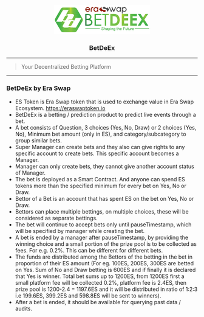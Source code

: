 <p align="center">
  <a href="https://zemse.github.io/betdeex/" rel="noopener">
 <img width=50% src="../images/betdeex-logo.png" ></a>
</p>

<h3 align="center">BetDeEx</h3>
<center>


</center>

<div align="center">




</div>

------------------------------------------

>Your Decentralized Betting Platform


------------------------------------------
### BetDeEx by Era Swap

- ES Token is Era Swap token that is used to exchange value in Era Swap Ecosystem. https://eraswaptoken.io
- BetDeEx is a betting / prediction product to predict live events through a bet.
- A bet consists of Question, 3 choices (Yes, No, Draw) or 2 choices (Yes, No), Minimum bet amount (only in ES), and category/subcategory to group similar bets.
- Super Manager can create bets and they also can give rights to any specific account to create bets. This specific account becomes a Manager.
- Manager can only create bets, they cannot give another account status of Manager.
- The bet is deployed as a Smart Contract. And anyone can spend ES tokens more than the specified minimum for every bet on Yes, No or Draw.
- Bettor of a Bet is an account that has spent ES on the bet on Yes, No or Draw.
- Bettors can place multiple bettings, on multiple choices, these will be considered as separate bettings.
- The bet will continue to accept bets only until pauseTimestamp, which will be specified by manager while creating the bet.
- A bet is ended by a manager after pauseTimestamp, by providing the winning choice and a small portion of the prize pool is to be collected as fees. For e.g. 0.2%. This can be different for different bets.
- The funds are distributed among the Bettors of the betting in the bet in proportion of their ES amount (For eg. 100ES, 200ES, 300ES are betted on Yes. Sum of No and Draw betting is 600ES and if finally it is declared that Yes is winner. Total bet sums up to 1200ES, from 1200ES first a small platform fee will be collected 0.2%, platform fee is 2.4ES, then prize pool is 1200-2.4 = 1197.6ES and it will be distributed in ratio of 1:2:3 i.e 199.6ES, 399.2ES and 598.8ES will be sent to winners).
- After a bet is ended, it should be available for querying past data / audits.
